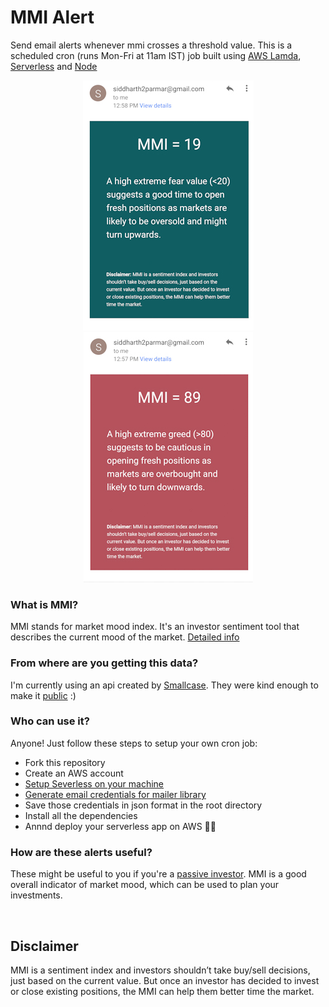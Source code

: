# MMI Alert
Send email alerts whenever mmi crosses a threshold value. This is a scheduled cron (runs Mon-Fri at 11am IST) job built using [AWS Lamda](https://aws.amazon.com/lambda/), [Serverless](https://serverless.com/) and [Node](https://nodejs.org/en/)


<p align="center">
  <img src="images/fear.jpg" style=/>
  <img src="images/greed.jpg" />
</p>


### What is MMI?
MMI stands for market mood index. It's an investor sentiment tool that describes the current mood of the market. [Detailed info](https://medium.com/making-smalltalk/3-month-market-prediction-with-mmi-c497dd9d4739)


### From where are you getting this data?
I'm currently using an api created by [Smallcase](https://www.smallcase.com/). They were kind enough to make it [public](https://mmi.smallcase.com) :)


### Who can use it?
Anyone! Just follow these steps to setup your own cron job:
- Fork this repository
- Create an AWS account
- [Setup Severless on your machine](https://serverless.com/framework/docs/providers/aws/guide/quick-start/)
- [Generate email credentials for mailer library](https://www.npmjs.com/package/gmail-send#preparational-step-this-step-is-required-only-if-you-are-using-two-step-verrification)
- Save those credentials in json format in the root directory
- Install all the dependencies
- Annnd deploy your serverless app on AWS 🎉🎉


### How are these alerts useful?
These might be useful to you if you're a [passive investor](https://www.investopedia.com/terms/p/passiveinvesting.asp). MMI is a good overall indicator of market mood, which can be used to plan your investments.

<br />

## Disclaimer
MMI is a sentiment index and investors shouldn’t take buy/sell decisions, just based on the current value. But once an investor has decided to invest or close existing positions, the MMI can help them better time the market.
